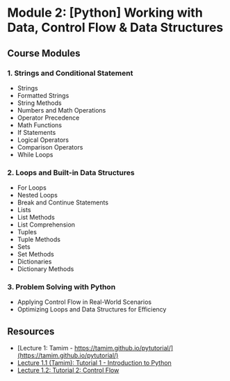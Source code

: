 # Module 2: [Python] Working with Data, Control Flow & Data Structures

## Course Modules

### 1. **Strings and Conditional Statement**

-   Strings
-   Formatted Strings
-   String Methods
-   Numbers and Math Operations
-   Operator Precedence
-   Math Functions
-   If Statements
-   Logical Operators
-   Comparison Operators
-   While Loops

### 2. **Loops and Built-in Data Structures**

-   For Loops
-   Nested Loops
-   Break and Continue Statements
-   Lists
-   List Methods
-   List Comprehension
-   Tuples
-   Tuple Methods
-   Sets
-   Set Methods
-   Dictionaries
-   Dictionary Methods

### 3. **Problem Solving with Python**

-   Applying Control Flow in Real-World Scenarios
-   Optimizing Loops and Data Structures for Efficiency

## Resources

-   [Lecture 1: Tamim - https://tamim.github.io/pytutorial/](https://tamim.github.io/pytutorial/)
-   [Lecture 1.1 (Tamim): Tutorial 1 - Introduction to Python](./lecture/1-complete-python-tutorial-1.pdf)
-   [Lecture 1.2: Tutorial 2: Control Flow](./lecture/2-python-control-flow.pdf)

